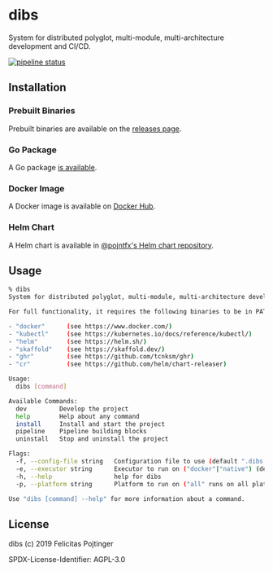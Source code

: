 # dibs

System for distributed polyglot, multi-module, multi-architecture development and CI/CD.

[![pipeline status](https://gitlab.com/pojntfx/dibs/badges/master/pipeline.svg)](https://gitlab.com/pojntfx/dibs/commits/master)

## Installation

### Prebuilt Binaries

Prebuilt binaries are available on the [releases page](https://github.com/pojntfx/dibs/releases/latest).

### Go Package

A Go package [is available](https://godoc.org/github.com/pojntfx/dibs).

### Docker Image

A Docker image is available on [Docker Hub](https://hub.docker.com/r/pojntfx/dibs).

### Helm Chart

A Helm chart is available in [@pojntfx's Helm chart repository](https://pojntfx.github.io/charts/).

## Usage

```bash
% dibs
System for distributed polyglot, multi-module, multi-architecture development and CI/CD

For full functionality, it requires the following binaries to be in PATH:

- "docker"      (see https://www.docker.com/)
- "kubectl"     (see https://kubernetes.io/docs/reference/kubectl/)
- "helm"        (see https://helm.sh/)
- "skaffold"    (see https://skaffold.dev/)
- "ghr"         (see https://github.com/tcnksm/ghr)
- "cr"          (see https://github.com/helm/chart-releaser)

Usage:
  dibs [command]

Available Commands:
  dev         Develop the project
  help        Help about any command
  install     Install and start the project
  pipeline    Pipeline building blocks
  uninstall   Stop and uninstall the project

Flags:
  -f, --config-file string   Configuration file to use (default ".dibs.yml")
  -e, --executor string      Executor to run on ("docker"|"native") (default "native")
  -h, --help                 help for dibs
  -p, --platform string      Platform to run on ("all" runs on all platforms specified in configuration file) (default "all")

Use "dibs [command] --help" for more information about a command.
```

## License

dibs (c) 2019 Felicitas Pojtinger

SPDX-License-Identifier: AGPL-3.0

